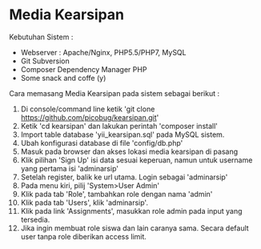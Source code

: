 # Media Kearsipan

Kebutuhan Sistem : 
- Webserver : Apache/Nginx, PHP5.5/PHP7, MySQL
- Git Subversion
- Composer Dependency Manager PHP
- Some snack and coffe (y)

Cara memasang Media Kearsipan pada sistem sebagai berikut :
1. Di console/command line ketik 'git clone https://github.com/picobug/kearsipan.git'
2. Ketik 'cd kearsipan' dan lakukan perintah 'composer install'
3. Import table database 'yii_kearsipan.sql' pada MySQL sistem.
4. Ubah konfigurasi database di file 'config/db.php'
5. Masuk pada browser dan akses lokasi media kearsipan di pasang
6. Klik pilihan 'Sign Up' isi data sesuai keperuan, namun untuk username yang pertama isi 'adminarsip'
7. Setelah register, balik ke url utama. Login sebagai 'adminarsip'
8. Pada menu kiri, pilij 'System>User Admin'
9. Klik pada tab 'Role', tambahkan role dengan nama 'admin'
10. Klik pada tab 'Users', klik 'adminarsip'.
11. Klik pada link 'Assignments', masukkan role admin pada input yang tersedia.
12. Jika ingin membuat role siswa dan lain caranya sama. Secara default user tanpa role diberikan access limit.
